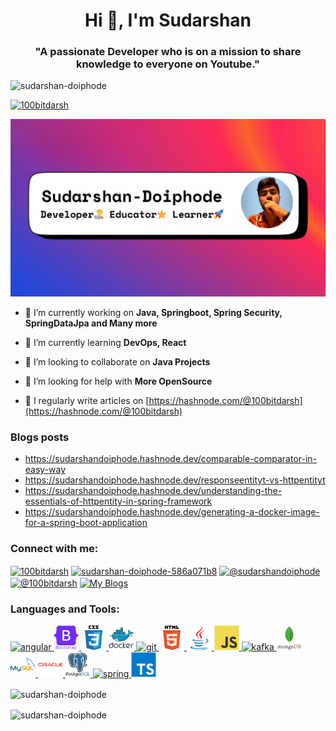 <h1 align="center">Hi 👋, I'm Sudarshan</h1>
<h3 align="center">"A passionate Developer who is on a mission to share knowledge to everyone on Youtube."</h3>

<p align="left"> <img src="https://komarev.com/ghpvc/?username=sudarshan-doiphode&label=Profile%20views&color=0e75b6&style=flat" alt="sudarshan-doiphode" /> </p>

<p align="left"> <a href="https://twitter.com/100bitdarsh" target="blank"><img src="https://img.shields.io/twitter/follow/100bitdarsh?logo=twitter&style=for-the-badge" alt="100bitdarsh" /></a> </p>

![Profile Header](./profile.png)

- 🔭 I’m currently working on **Java, Springboot, Spring Security, SpringDataJpa and Many more**

- 🌱 I’m currently learning **DevOps, React**

- 👯 I’m looking to collaborate on **Java Projects**

- 🤝 I’m looking for help with **More OpenSource**

- 📝 I regularly write articles on [https://hashnode.com/@100bitdarsh](https://hashnode.com/@100bitdarsh)

### Blogs posts
- https://sudarshandoiphode.hashnode.dev/comparable-comparator-in-easy-way
- https://sudarshandoiphode.hashnode.dev/responseentityt-vs-httpentityt
- https://sudarshandoiphode.hashnode.dev/understanding-the-essentials-of-httpentity-in-spring-framework
- https://sudarshandoiphode.hashnode.dev/generating-a-docker-image-for-a-spring-boot-application
<!-- BLOG-POST-LIST:START -->
<!-- BLOG-POST-LIST:END -->

<h3 align="left">Connect with me:</h3>
<p align="left">
<a href="https://twitter.com/100bitdarsh" target="blank"><img align="center" src="https://raw.githubusercontent.com/rahuldkjain/github-profile-readme-generator/master/src/images/icons/Social/twitter.svg" alt="100bitdarsh" height="30" width="40" /></a>
<a href="https://linkedin.com/in/sudarshan-doiphode" target="blank"><img align="center" src="https://raw.githubusercontent.com/rahuldkjain/github-profile-readme-generator/master/src/images/icons/Social/linked-in-alt.svg" alt="sudarshan-doiphode-586a071b8" height="30" width="40" /></a>
<a href="https://hashnode.com/@100bitdarsh" target="blank"><img align="center" src="https://raw.githubusercontent.com/rahuldkjain/github-profile-readme-generator/master/src/images/icons/Social/hashnode.svg" alt="@sudarshandoiphode" height="30" width="40" /></a>
<a href="https://www.youtube.com/@100bitdarsh" target="blank"><img align="center" src="https://raw.githubusercontent.com/rahuldkjain/github-profile-readme-generator/master/src/images/icons/Social/youtube.svg" alt="@100bitdarsh" height="30" width="40" /></a>
<a href="https://hashnode.com/@100bitdarsh" target="blank"><img align="center" src="https://raw.githubusercontent.com/rahuldkjain/github-profile-readme-generator/master/src/images/icons/Social/rss.svg" alt="My Blogs" height="30" width="40" /></a>
</p>

<h3 align="left">Languages and Tools:</h3>
<p align="left"> <a href="https://angular.io" target="_blank" rel="noreferrer"> <img src="https://angular.io/assets/images/logos/angular/angular.svg" alt="angular" width="40" height="40"/> </a> <a href="https://getbootstrap.com" target="_blank" rel="noreferrer"> <img src="https://raw.githubusercontent.com/devicons/devicon/master/icons/bootstrap/bootstrap-plain-wordmark.svg" alt="bootstrap" width="40" height="40"/> </a> <a href="https://www.w3schools.com/css/" target="_blank" rel="noreferrer"> <img src="https://raw.githubusercontent.com/devicons/devicon/master/icons/css3/css3-original-wordmark.svg" alt="css3" width="40" height="40"/> </a> <a href="https://www.docker.com/" target="_blank" rel="noreferrer"> <img src="https://raw.githubusercontent.com/devicons/devicon/master/icons/docker/docker-original-wordmark.svg" alt="docker" width="40" height="40"/> </a> <a href="https://git-scm.com/" target="_blank" rel="noreferrer"> <img src="https://www.vectorlogo.zone/logos/git-scm/git-scm-icon.svg" alt="git" width="40" height="40"/> </a> <a href="https://www.w3.org/html/" target="_blank" rel="noreferrer"> <img src="https://raw.githubusercontent.com/devicons/devicon/master/icons/html5/html5-original-wordmark.svg" alt="html5" width="40" height="40"/> </a> <a href="https://www.java.com" target="_blank" rel="noreferrer"> <img src="https://raw.githubusercontent.com/devicons/devicon/master/icons/java/java-original.svg" alt="java" width="40" height="40"/> </a> <a href="https://developer.mozilla.org/en-US/docs/Web/JavaScript" target="_blank" rel="noreferrer"> <img src="https://raw.githubusercontent.com/devicons/devicon/master/icons/javascript/javascript-original.svg" alt="javascript" width="40" height="40"/> </a> <a href="https://kafka.apache.org/" target="_blank" rel="noreferrer"> <img src="https://www.vectorlogo.zone/logos/apache_kafka/apache_kafka-icon.svg" alt="kafka" width="40" height="40"/> </a> <a href="https://www.mongodb.com/" target="_blank" rel="noreferrer"> <img src="https://raw.githubusercontent.com/devicons/devicon/master/icons/mongodb/mongodb-original-wordmark.svg" alt="mongodb" width="40" height="40"/> </a> <a href="https://www.mysql.com/" target="_blank" rel="noreferrer"> <img src="https://raw.githubusercontent.com/devicons/devicon/master/icons/mysql/mysql-original-wordmark.svg" alt="mysql" width="40" height="40"/> </a> <a href="https://www.oracle.com/" target="_blank" rel="noreferrer"> <img src="https://raw.githubusercontent.com/devicons/devicon/master/icons/oracle/oracle-original.svg" alt="oracle" width="40" height="40"/> </a> <a href="https://www.postgresql.org" target="_blank" rel="noreferrer"> <img src="https://raw.githubusercontent.com/devicons/devicon/master/icons/postgresql/postgresql-original-wordmark.svg" alt="postgresql" width="40" height="40"/> </a> <a href="https://spring.io/" target="_blank" rel="noreferrer"> <img src="https://www.vectorlogo.zone/logos/springio/springio-icon.svg" alt="spring" width="40" height="40"/> </a> <a href="https://www.typescriptlang.org/" target="_blank" rel="noreferrer"> <img src="https://raw.githubusercontent.com/devicons/devicon/master/icons/typescript/typescript-original.svg" alt="typescript" width="40" height="40"/> </a> </p>

<p><img align="center" src="https://github-readme-stats.vercel.app/api/top-langs?username=sudarshan-doiphode&show_icons=true&locale=en&layout=compact" alt="sudarshan-doiphode" /></p>

<p><img align="center" src="https://github-readme-streak-stats.herokuapp.com/?user=sudarshan-doiphode&" alt="sudarshan-doiphode" /></p>
